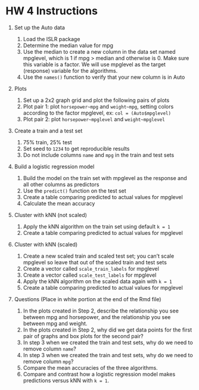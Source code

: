 # HW 4 Instructions

1.	Set up the Auto data 
    1.	Load the ISLR package
    2.	Determine the median value for mpg
    3.	Use the median to create a new column in the data set named mpglevel, which is 1 if mpg > median and otherwise is 0. Make sure this variable is a factor. We will use mpglevel as the target (response) variable for the algorithms. 
    4.	Use the `names()` function to verify that your new column is in Auto

2.	Plots 
    1.	 Set up a 2x2 graph grid and plot the following pairs of plots 
    2.	Plot pair 1: plot `horsepower~mpg` and `weight~mpg`, setting colors according to the factor mpglevel, ex: `col = (Auto$mpglevel)`
    3.	Plot pair 2:  plot `horsepower~mpglevel` and `weight~mpglevel`

3.	Create a train and a test set 
    1.	75% train, 25% test
    2.	Set seed to `1234` to get reproducible results
    3.	Do not include columns `name` and `mpg` in the train and test sets

4.	Build a logistic regression model 
    1.	Build the model on the train set with mpglevel as the response and all other columns as predictors
    2.	Use the `predict()` function on the test set
    3.	Create a table comparing predicted to actual values for mpglevel
    4.	Calculate the mean accuracy

5.	Cluster with kNN (not scaled) 
    1.	Apply the kNN algorithm on the train set using default `k = 1`
    2.	Create a table comparing predicted to actual values for mpglevel

6.	Cluster with kNN (scaled) 
    1.	Create a new scaled train and scaled test set; you can’t scale mpglevel so leave that out of the scaled train and test sets
    2.	Create a vector called `scale_train_labels` for mpglevel
    3.	Create a vector called `scale_test_labels` for mpglevel
    4.	Apply the kNN algorithm on the scaled data again with `k = 1`
    5.	Create a table comparing predicted to actual values for mpglevel

7.	Questions (Place in white portion at the end of the Rmd file) 
    1.	In the plots created in Step 2, describe the relationship you see between mpg and horsepower, and the relationship you see between mpg and weight.
    2.	In the plots created in Step 2, why did we get data points for the first pair of graphs and box plots for the second pair?
    3.	In step 3 when we created the train and test sets, why do we need to remove column `name`?
    4.	In step 3 when we created the train and test sets, why do we need to remove column `mpg`?
    5.	Compare the mean accuracies of the three algorithms.
    6.	Compare and contrast how a logistic regression model makes predictions versus kNN with `k = 1`.
